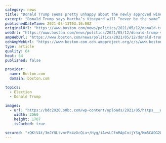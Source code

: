 ```yaml
---
category: news
title: "Donald Trump seems pretty unhappy about the newly approved wind project off Martha’s Vineyard"
excerpt: "Donald Trump says Martha’s Vineyard will “never be the same” after President Joe Biden’s administration gave final approval to the country’s first large-scale offshore wind project miles off the Massachusetts island’s shores."
publishedDateTime: 2021-05-13T03:16:00Z
originalUrl: "https://www.boston.com/news/politics/2021/05/12/donald-trump-vineyard-wind"
webUrl: "https://www.boston.com/news/politics/2021/05/12/donald-trump-vineyard-wind"
ampWebUrl: "https://www.boston.com/news/politics/2021/05/12/donald-trump-vineyard-wind?amp=1"
cdnAmpWebUrl: "https://www-boston-com.cdn.ampproject.org/c/s/www.boston.com/news/politics/2021/05/12/donald-trump-vineyard-wind?amp=1"
type: article
quality: 64
heat: 64
published: false

provider:
  name: Boston.com
  domain: boston.com

topics:
  - Election
  - Donald Trump

images:
  - url: "https://bdc2020.o0bc.com/wp-content/uploads/2021/05/https___www.nytsyn.com_images_feed_support_photos_download_2fbdce1d-1b8b-4f6f-9bf1-c608da12d08d-609c609196a02-scaled.jpg"
    width: 2560
    height: 1707
    isCached: true

secured: "rQKtV4t/3mJY8LtvnrPk4zXcQLu+/Hyg/iAvsLCfnMApCoijYSq/Km5CAOG28CvDVLNoeBKoFyn/OTFAyHKyV/Hr5DTBaYqoSyC1/2s57r7bT9B8UYctuGfqSbjjWsz3ZeO+QzWuqwJ4S+GBLM8eMns/tWqtZkWmbIwxFUL1EaOJl5Tt3VuEVIc2Z/oWkuIteLagGFgAcXL6RUyGOspj3tR5zSXM7BzWWtn+GHR6uwuFHyi0BfsSeB1AASdGqvMUUisuT65mEzr0hMUGuF42Eoj7c6NSjlHsZgbi+1tIVfbNp0WFJ4XUbhsbosOhsk5wkMTLfB2Ss1ImxJvPVaqXf9m7g+r1tV0Kst/2ldpykmg=;BdqGDHFhaHFFBZ2luo4bLg=="
---
```


